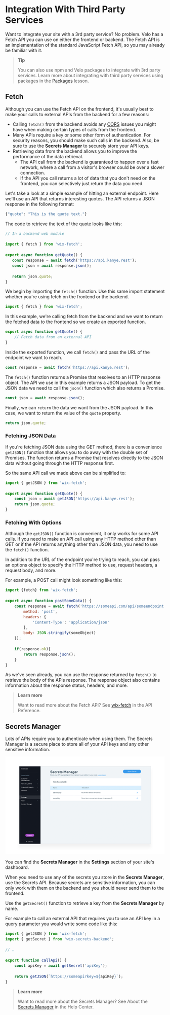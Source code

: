 # Integration With Third Party Services

Want to integrate your site with a 3rd party service? No problem. Velo has a Fetch API you can use on either the frontend or backend. The Fetch API is an implementation of the standard JavaScript Fetch API, so you may already be familiar with it.

> **Tip**
>
> You can also use npm and Velo packages to integrate with 3rd party services. Learn more about integrating with third party services using packages in the [Packages](https://learn-code.wix.com/en/article/packages) lesson.

## Fetch

Although you can use the Fetch API on the frontend, it's usually best to make your calls to external APIs from the backend for a few reasons:

-   Calling `fetch()` from the backend avoids any [CORS](https://developer.mozilla.org/en-US/docs/Web/HTTP/CORS) issues you might have when making certain types of calls from the frontend.
-   Many APIs require a key or some other form of authentication. For security reasons, you should make such calls in the backend. Also, be sure to use the **Secrets Manager** to securely store your API keys.
-   Retrieving data from the backend allows you to improve the performance of the data retrieval.
    -   The API call from the backend is guaranteed to happen over a fast network, where a call from a visitor's browser could be over a slower connection.
    -   If the API you call returns a lot of data that you don't need on the frontend, you can selectively just return the data you need.

Let's take a look at a simple example of hitting an external endpoint. Here we'll use an API that returns interesting quotes. The API returns a JSON response in the following format:

```javascript
{"quote": "This is the quote text."}
```

The code to retrieve the text of the quote looks like this:

```javascript
// In a backend web module

import { fetch } from 'wix-fetch';

export async function getQuote() {
   const response = await fetch('https://api.kanye.rest');
   const json = await response.json();

   return json.quote;
}
```

We begin by importing the `fetch()` function. Use this same import statement whether you're using fetch on the frontend or the backend.

```javascript
import { fetch } from 'wix-fetch';
```

In this example, we're calling fetch from the backend and we want to return the fetched data to the frontend so we create an exported function. 

```javascript
export async function getQuote() {
    // Fetch data from an external API
}
```

Inside the exported function, we call `fetch()` and pass the URL of the endpoint we want to reach.

```javascript
const response = await fetch('https://api.kanye.rest');
```

The `fetch()` function returns a Promise that resolves to an HTTP response object. The API we use in this example returns a JSON payload. To get the JSON data we need to call the `json()` function which also returns a Promise.

```javascript
const json = await response.json();
```

Finally, we can `return` the data we want from the JSON payload. In this case, we want to return the value of the `quote` property.

```javascript
return json.quote;
```

### Fetching JSON Data

If you're fetching JSON data using the GET method, there is a convenience `getJSON()` function that allows you to do away with the double set of Promises. The function returns a Promise that resolves directly to the JSON data without going through the HTTP response first.

So the same API call we made above can be simplified to:

```javascript
import { getJSON } from 'wix-fetch';

export async function getQuote() {
    const json = await getJSON('https://api.kanye.rest');
    return json.quote;
}
```

### Fetching With Options

Although the `getJSON()` function is convenient, it only works for some API calls. If you need to make an API call using any HTTP method other than GET or if the API returns anything other than JSON data, you need to use the `fetch()` function.

In addition to the URL of the endpoint you're trying to reach, you can pass an options object to specify the HTTP method to use, request headers, a request body, and more.

For example, a POST call might look something like this:

```javascript
import {fetch} from 'wix-fetch';

export async function postSomeData() {
    const response = await fetch('https://someapi.com/api/someendpoint', {
        method: 'post',
        headers: {
            'Content-Type': 'application/json'
        },
        body: JSON.stringify(someObject)
    });

    if(response.ok){
        return response.json();  
    }
}
```

As we've seen already, you can use the response returned by `fetch()` to retrieve the body of the APIs response. The response object also contains information about the response status, headers, and more.

> **Learn more**
> 
> Want to read more about the Fetch API? See [wix-fetch](https://www.wix.com/velo/reference/wix-fetch) in the API Reference.

## Secrets Manager

Lots of APIs require you to authenticate when using them. The Secrets Manager is a secure place to store all of your API keys and any other sensitive information.

![Secrets Manager](../media/secrets_manager.png)

You can find the **Secrets Manager** in the **Settings** section of your site's dashboard.

When you need to use any of the secrets you store in the **Secrets Manager**, use the Secrets API. Because secrets are sensitive information, you can only work with them on the backend and you should never send them to the frontend.

Use the `getSecret()` function to retrieve a key from the **Secrets Manager** by name.

For example to call an external API that requires you to use an API key in a query parameter you would write some code like this:

```javascript
import { getJSON } from 'wix-fetch';
import { getSecret } from 'wix-secrets-backend';

// …

export function callApi() {
    const apiKey = await getSecret('apiKey');

    return getJSON(`https://someapi?key=${apiKey}`);
}
```

> **Learn more**
> 
> Want to read more about the Secrets Manager? See About the [Secrets Manager](https://support.wix.com/en/article/velo-about-the-secrets-manager) in the Help Center.